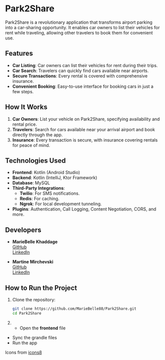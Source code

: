 # Park2Share

Park2Share is a revolutionary application that transforms airport parking into a car-sharing opportunity. It enables car owners to list their vehicles for rent while traveling, allowing other travelers to book them for convenient use.

## Features

- **Car Listing**: Car owners can list their vehicles for rent during their trips.
- **Car Search**: Travelers can quickly find cars available near airports.
- **Secure Transactions**: Every rental is covered with comprehensive insurance.
- **Convenient Booking**: Easy-to-use interface for booking cars in just a few steps.

## How It Works

1. **Car Owners**: List your vehicle on Park2Share, specifying availability and rental price.
2. **Travelers**: Search for cars available near your arrival airport and book directly through the app.
3. **Insurance**: Every transaction is secure, with insurance covering rentals for peace of mind.

## Technologies Used

- **Frontend**: Kotlin (Android Studio)
- **Backend**: Kotlin (IntelliJ, Ktor Framework)
- **Database**: MySQL
- **Third-Party Integrations**: 
  - **Twilio**: For SMS notifications.
  - **Redis**: For caching.
  - **Ngrok**: For local development tunneling.
- **Plugins**: Authentication, Call Logging, Content Negotiation, CORS, and more.

## Developers

- **MarieBelle Khaddage**  
  [GitHub](https://github.com/MarieBelle88)  
  [LinkedIn](#)  

- **Martine Mirchevski**  
  [GitHub](https://github.com/mrchvsk)  
  [LinkedIn](#)

## How to Run the Project

1. Clone the repository:
   ```bash
   git clone https://github.com/MarieBelle88/Park2Share.git
   cd Park2Share
2. - Open the **frontend** file 
- Sync the grandle files
- Run the app

Icons from [icons8](https://icons8.com/icons/)